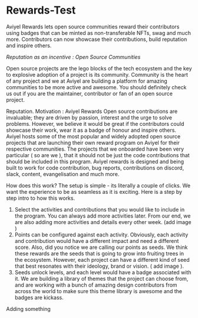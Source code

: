 # Rewards-Test
Aviyel Rewards lets open source communities reward their contributors using badges that can be minted as non-transferable NFTs, swag and much more. Contributors can now showcase their contributions, build reputation and inspire others.


*Reputation as an incentive : Open Source Communities*

Open source projects are the lego blocks of the tech ecosystem and the key to explosive adoption of a project is its community. Community is the heart of any project and we at Aviyel are building a platform for amazing communities to be more active and awesome. You should definitely check us out if you are the maintainer, contributor or fan of an open source project.

Reputation. Motivation : Aviyel Rewards
Open source contributions are invaluable; they are driven by passion, interest and the urge to solve problems. However, we believe it would be great if the contributors could showcase their work, wear it as a badge of honour and inspire others.
Aviyel hosts some of the most popular and widely adopted open source projects that are launching their own reward program on Aviyel for their respective communities. The projects that we onboarded have been very particular ( so are we ), that it should not be just the code contributions that should be included in this program. Aviyel rewards is designed and being built to work for code contribution, bug reports, contributions on discord, slack, content, evangelisation and much more.

How does this work?
The setup is simple - its literally a couple of clicks. We want the experience to be as seamless as it is exciting.
Here is a step by step intro to how this works.
 1. Select the activities and contributions that you would like to include in the program. You can always add more activities later. From our end, we are also adding more activities and details every other week. (add image )
 2. Points can be configured against each activity. Obviously, each activity and contribution would have a different impact and need a different score. Also, did you notice we are calling our points as seeds. We think these rewards are the seeds that is going to grow into fruiting trees in the ecosystem. However, each project can have a different kind of seed that best resonates with their ideology, brand or vision. ( add image ).
 3. Seeds unlock levels, and each level would have a badge associated with it. We are building a library of themes that the project can choose from, and are working with a bunch of amazing design contributors from across the world to make sure this theme library is awesome and the badges are kickass.


Adding something
